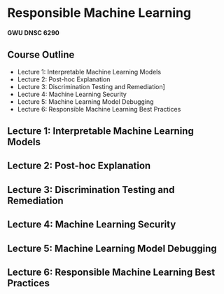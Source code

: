 # Responsible Machine Learning
#### GWU DNSC 6290

## Course Outline
* Lecture 1: Interpretable Machine Learning Models
* Lecture 2: Post-hoc Explanation
* Lecture 3: Discrimination Testing and Remediation]
* Lecture 4: Machine Learning Security
* Lecture 5: Machine Learning Model Debugging
* Lecture 6: Responsible Machine Learning Best Practices

## Lecture 1: Interpretable Machine Learning Models

## Lecture 2: Post-hoc Explanation 

## Lecture 3: Discrimination Testing and Remediation 

## Lecture 4: Machine Learning Security

## Lecture 5: Machine Learning Model Debugging

## Lecture 6: Responsible Machine Learning Best Practices
